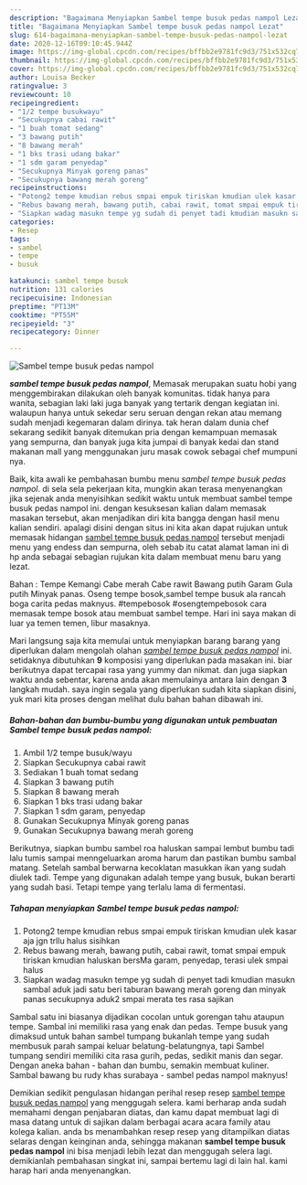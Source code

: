 ```yaml
---
description: "Bagaimana Menyiapkan Sambel tempe busuk pedas nampol Lezat"
title: "Bagaimana Menyiapkan Sambel tempe busuk pedas nampol Lezat"
slug: 614-bagaimana-menyiapkan-sambel-tempe-busuk-pedas-nampol-lezat
date: 2020-12-16T09:10:45.944Z
image: https://img-global.cpcdn.com/recipes/bffbb2e9781fc9d3/751x532cq70/sambel-tempe-busuk-pedas-nampol-foto-resep-utama.jpg
thumbnail: https://img-global.cpcdn.com/recipes/bffbb2e9781fc9d3/751x532cq70/sambel-tempe-busuk-pedas-nampol-foto-resep-utama.jpg
cover: https://img-global.cpcdn.com/recipes/bffbb2e9781fc9d3/751x532cq70/sambel-tempe-busuk-pedas-nampol-foto-resep-utama.jpg
author: Louisa Becker
ratingvalue: 3
reviewcount: 10
recipeingredient:
- "1/2 tempe busukwayu"
- "Secukupnya cabai rawit"
- "1 buah tomat sedang"
- "3 bawang putih"
- "8 bawang merah"
- "1 bks trasi udang bakar"
- "1 sdm garam penyedap"
- "Secukupnya Minyak goreng panas"
- "Secukupnya bawang merah goreng"
recipeinstructions:
- "Potong2 tempe kmudian rebus smpai empuk tiriskan kmudian ulek kasar aja jgn trllu halus sisihkan"
- "Rebus bawang merah, bawang putih, cabai rawit, tomat smpai empuk tiriskan kmudian haluskan bersMa garam, penyedap, terasi ulek smpai halus"
- "Siapkan wadag masukn tempe yg sudah di penyet tadi kmudian masukn sambal aduk jadi satu beri taburan bawang merah goreng dan minyak panas secukupnya aduk2 smpai merata tes rasa sajikan"
categories:
- Resep
tags:
- sambel
- tempe
- busuk

katakunci: sambel tempe busuk 
nutrition: 131 calories
recipecuisine: Indonesian
preptime: "PT13M"
cooktime: "PT55M"
recipeyield: "3"
recipecategory: Dinner

---
```



![Sambel tempe busuk pedas nampol](https://img-global.cpcdn.com/recipes/bffbb2e9781fc9d3/751x532cq70/sambel-tempe-busuk-pedas-nampol-foto-resep-utama.jpg)

<b><i>sambel tempe busuk pedas nampol</i></b>, Memasak merupakan suatu hobi yang menggembirakan dilakukan oleh banyak komunitas. tidak hanya para wanita, sebagian laki laki juga banyak yang tertarik dengan kegiatan ini. walaupun hanya untuk sekedar seru seruan dengan rekan atau memang sudah menjadi kegemaran dalam dirinya. tak heran dalam dunia chef sekarang sedikit banyak ditemukan pria dengan kemampuan memasak yang sempurna, dan banyak juga kita jumpai di banyak kedai dan stand makanan mall yang menggunakan juru masak cowok sebagai chef mumpuni nya.

Baik, kita awali ke pembahasan bumbu menu <i>sambel tempe busuk pedas nampol</i>. di sela sela pekerjaan kita, mungkin akan terasa menyenangkan jika sejenak anda menyisihkan sedikit waktu untuk membuat sambel tempe busuk pedas nampol ini. dengan kesuksesan kalian dalam memasak masakan tersebut, akan menjadikan diri kita bangga dengan hasil menu kalian sendiri. apalagi disini dengan situs ini kita akan dapat rujukan untuk memasak hidangan <u>sambel tempe busuk pedas nampol</u> tersebut menjadi menu yang endess dan sempurna, oleh sebab itu catat alamat laman ini di hp anda sebagai sebagian rujukan kita dalam membuat menu baru yang lezat.

Bahan : Tempe Kemangi Cabe merah Cabe rawit Bawang putih Garam Gula putih Minyak panas. Oseng tempe bosok,sambel tempe busuk ala rancah boga carita pedas maknyus. #tempebosok #osengtempebosok cara memasak tempe bosok atau membuat sambel tempe. Hari ini saya makan di luar ya temen temen, libur masaknya.


Mari langsung saja kita memulai untuk menyiapkan barang barang yang diperlukan dalam mengolah olahan <u><i>sambel tempe busuk pedas nampol</i></u> ini. setidaknya dibutuhkan <b>9</b> komposisi yang diperlukan pada masakan ini. biar berikutnya dapat tercapai rasa yang yummy dan nikmat. dan juga siapkan waktu anda sebentar, karena anda akan memulainya antara lain dengan <b>3</b> langkah mudah. saya ingin segala yang diperlukan sudah kita siapkan disini, yuk mari kita proses dengan melihat dulu bahan bahan dibawah ini.

<!--inarticleads1-->

##### Bahan-bahan dan bumbu-bumbu yang digunakan untuk pembuatan Sambel tempe busuk pedas nampol:

1. Ambil 1/2 tempe busuk/wayu
1. Siapkan Secukupnya cabai rawit
1. Sediakan 1 buah tomat sedang
1. Siapkan 3 bawang putih
1. Siapkan 8 bawang merah
1. Siapkan 1 bks trasi udang bakar
1. Siapkan 1 sdm garam, penyedap
1. Gunakan Secukupnya Minyak goreng panas
1. Gunakan Secukupnya bawang merah goreng


Berikutnya, siapkan bumbu sambel roa haluskan sampai lembut bumbu tadi lalu tumis sampai menngeluarkan aroma harum dan pastikan bumbu sambal matang. Setelah sambal berwarna kecoklatan masukkan ikan yang sudah diulek tadi. Tempe yang digunakan adalah tempe yang busuk, bukan berarti yang sudah basi. Tetapi tempe yang terlalu lama di fermentasi. 

<!--inarticleads2-->

##### Tahapan menyiapkan Sambel tempe busuk pedas nampol:

1. Potong2 tempe kmudian rebus smpai empuk tiriskan kmudian ulek kasar aja jgn trllu halus sisihkan
1. Rebus bawang merah, bawang putih, cabai rawit, tomat smpai empuk tiriskan kmudian haluskan bersMa garam, penyedap, terasi ulek smpai halus
1. Siapkan wadag masukn tempe yg sudah di penyet tadi kmudian masukn sambal aduk jadi satu beri taburan bawang merah goreng dan minyak panas secukupnya aduk2 smpai merata tes rasa sajikan


Sambal satu ini biasanya dijadikan cocolan untuk gorengan tahu ataupun tempe. Sambal ini memiliki rasa yang enak dan pedas. Tempe busuk yang dimaksud untuk bahan sambel tumpang bukanlah tempe yang sudah membusuk parah sampai keluar belatung-belatungnya, tapi Sambel tumpang sendiri memiliki cita rasa gurih, pedas, sedikit manis dan segar. Dengan aneka bahan - bahan dan bumbu, semakin membuat kuliner. Sambal bawang bu rudy khas surabaya - sambel pedas nampol maknyus! 

Demikian sedikit pengulasan hidangan perihal resep resep <u>sambel tempe busuk pedas nampol</u> yang menggugah selera. kami berharap anda sudah memahami dengan penjabaran diatas, dan kamu dapat membuat lagi di masa datang untuk di sajikan dalam berbagai acara acara family atau kolega kalian. anda bs menambahkan resep resep yang ditampilkan diatas selaras dengan keinginan anda, sehingga makanan <b>sambel tempe busuk pedas nampol</b> ini bisa menjadi lebih lezat dan menggugah selera lagi. demikianlah pembahasan singkat ini, sampai bertemu lagi di lain hal. kami harap hari anda menyenangkan.
